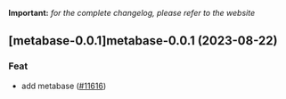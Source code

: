 **Important:**
*for the complete changelog, please refer to the website*




## [metabase-0.0.1]metabase-0.0.1 (2023-08-22)

### Feat

- add metabase ([#11616](https://github.com/truecharts/charts/issues/11616))
  
  
